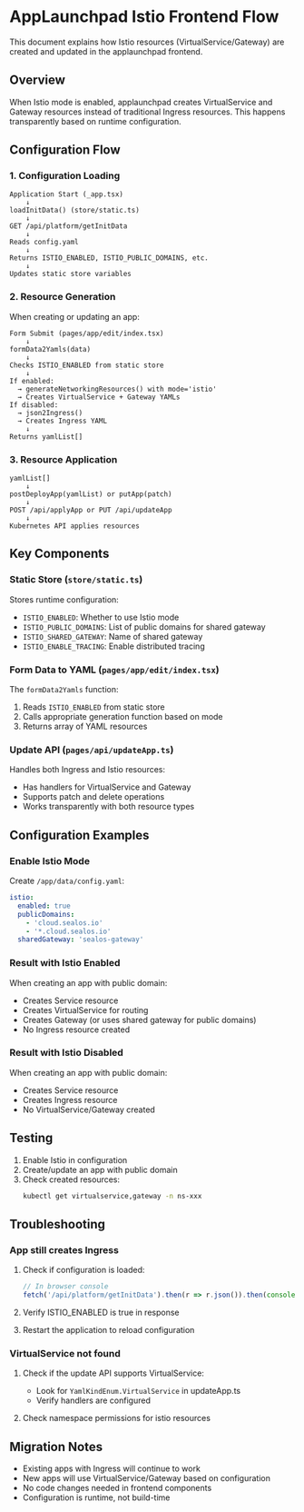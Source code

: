 # AppLaunchpad Istio Frontend Flow

This document explains how Istio resources (VirtualService/Gateway) are created and updated in the applaunchpad frontend.

## Overview

When Istio mode is enabled, applaunchpad creates VirtualService and Gateway resources instead of traditional Ingress resources. This happens transparently based on runtime configuration.

## Configuration Flow

### 1. Configuration Loading

```
Application Start (_app.tsx)
    ↓
loadInitData() (store/static.ts)
    ↓
GET /api/platform/getInitData
    ↓
Reads config.yaml
    ↓
Returns ISTIO_ENABLED, ISTIO_PUBLIC_DOMAINS, etc.
    ↓
Updates static store variables
```

### 2. Resource Generation

When creating or updating an app:

```
Form Submit (pages/app/edit/index.tsx)
    ↓
formData2Yamls(data)
    ↓
Checks ISTIO_ENABLED from static store
    ↓
If enabled:
  → generateNetworkingResources() with mode='istio'
  → Creates VirtualService + Gateway YAMLs
If disabled:
  → json2Ingress()
  → Creates Ingress YAML
    ↓
Returns yamlList[]
```

### 3. Resource Application

```
yamlList[]
    ↓
postDeployApp(yamlList) or putApp(patch)
    ↓
POST /api/applyApp or PUT /api/updateApp
    ↓
Kubernetes API applies resources
```

## Key Components

### Static Store (`store/static.ts`)

Stores runtime configuration:
- `ISTIO_ENABLED`: Whether to use Istio mode
- `ISTIO_PUBLIC_DOMAINS`: List of public domains for shared gateway
- `ISTIO_SHARED_GATEWAY`: Name of shared gateway
- `ISTIO_ENABLE_TRACING`: Enable distributed tracing

### Form Data to YAML (`pages/app/edit/index.tsx`)

The `formData2Yamls` function:
1. Reads `ISTIO_ENABLED` from static store
2. Calls appropriate generation function based on mode
3. Returns array of YAML resources

### Update API (`pages/api/updateApp.ts`)

Handles both Ingress and Istio resources:
- Has handlers for VirtualService and Gateway
- Supports patch and delete operations
- Works transparently with both resource types

## Configuration Examples

### Enable Istio Mode

Create `/app/data/config.yaml`:
```yaml
istio:
  enabled: true
  publicDomains:
    - 'cloud.sealos.io'
    - '*.cloud.sealos.io'
  sharedGateway: 'sealos-gateway'
```

### Result with Istio Enabled

When creating an app with public domain:
- Creates Service resource
- Creates VirtualService for routing
- Creates Gateway (or uses shared gateway for public domains)
- No Ingress resource created

### Result with Istio Disabled

When creating an app with public domain:
- Creates Service resource
- Creates Ingress resource
- No VirtualService/Gateway created

## Testing

1. Enable Istio in configuration
2. Create/update an app with public domain
3. Check created resources:
   ```bash
   kubectl get virtualservice,gateway -n ns-xxx
   ```

## Troubleshooting

### App still creates Ingress

1. Check if configuration is loaded:
   ```javascript
   // In browser console
   fetch('/api/platform/getInitData').then(r => r.json()).then(console.log)
   ```

2. Verify ISTIO_ENABLED is true in response

3. Restart the application to reload configuration

### VirtualService not found

1. Check if the update API supports VirtualService:
   - Look for `YamlKindEnum.VirtualService` in updateApp.ts
   - Verify handlers are configured

2. Check namespace permissions for istio resources

## Migration Notes

- Existing apps with Ingress will continue to work
- New apps will use VirtualService/Gateway based on configuration
- No code changes needed in frontend components
- Configuration is runtime, not build-time
